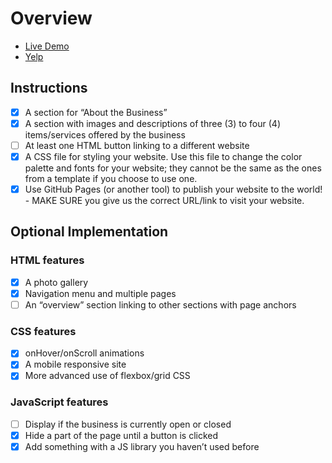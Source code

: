 # Overview

- [Live Demo](https://ben9543.github.io/snapacademy-assessment/)
- [Yelp](https://www.yelp.com/biz/tbaar-cerritos)

## Instructions

- [X] A section for “About the Business”
- [X] A section with images and descriptions of three (3) to four (4) items/services offered by the business
- [ ] At least one HTML button linking to a different website
- [X] A CSS file for styling your website. Use this file to change the color palette and fonts for your website; they cannot be the same as the ones from a template if you choose to use one.
- [X] Use GitHub Pages (or another tool) to publish your website to the world! - MAKE SURE you give us the correct URL/link to visit your website.

## Optional Implementation

### HTML features
- [X] A photo gallery
- [X] Navigation menu and multiple pages
- [ ] An “overview” section linking to other sections with page anchors

### CSS features
- [X] onHover/onScroll animations
- [X] A mobile responsive site
- [X] More advanced use of flexbox/grid CSS

### JavaScript features
- [ ] Display if the business is currently open or closed
- [X] Hide a part of the page until a button is clicked
- [X] Add something with a JS library you haven’t used before
